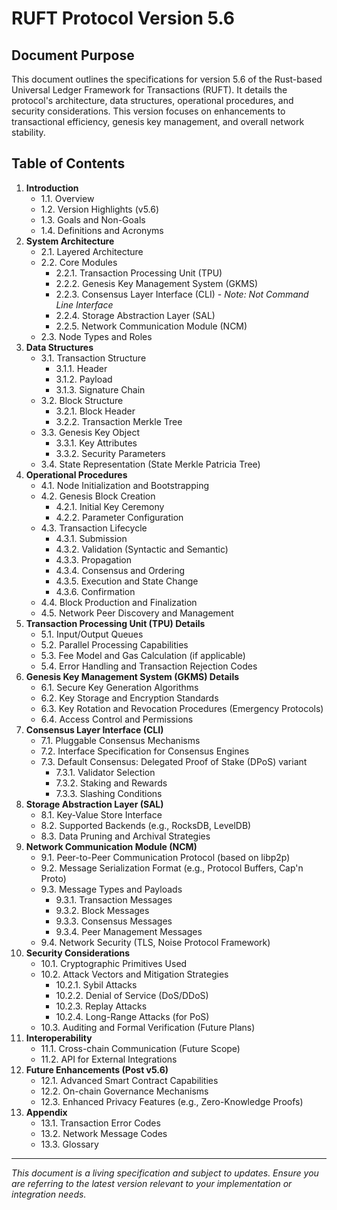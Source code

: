 # RUFT Protocol Version 5.6

## Document Purpose

This document outlines the specifications for version 5.6 of the Rust-based Universal Ledger Framework for Transactions (RUFT). It details the protocol's architecture, data structures, operational procedures, and security considerations. This version focuses on enhancements to transactional efficiency, genesis key management, and overall network stability.

## Table of Contents

1.  **Introduction**
    *   1.1. Overview
    *   1.2. Version Highlights (v5.6)
    *   1.3. Goals and Non-Goals
    *   1.4. Definitions and Acronyms
2.  **System Architecture**
    *   2.1. Layered Architecture
    *   2.2. Core Modules
        *   2.2.1. Transaction Processing Unit (TPU)
        *   2.2.2. Genesis Key Management System (GKMS)
        *   2.2.3. Consensus Layer Interface (CLI) - *Note: Not Command Line Interface*
        *   2.2.4. Storage Abstraction Layer (SAL)
        *   2.2.5. Network Communication Module (NCM)
    *   2.3. Node Types and Roles
3.  **Data Structures**
    *   3.1. Transaction Structure
        *   3.1.1. Header
        *   3.1.2. Payload
        *   3.1.3. Signature Chain
    *   3.2. Block Structure
        *   3.2.1. Block Header
        *   3.2.2. Transaction Merkle Tree
    *   3.3. Genesis Key Object
        *   3.3.1. Key Attributes
        *   3.3.2. Security Parameters
    *   3.4. State Representation (State Merkle Patricia Tree)
4.  **Operational Procedures**
    *   4.1. Node Initialization and Bootstrapping
    *   4.2. Genesis Block Creation
        *   4.2.1. Initial Key Ceremony
        *   4.2.2. Parameter Configuration
    *   4.3. Transaction Lifecycle
        *   4.3.1. Submission
        *   4.3.2. Validation (Syntactic and Semantic)
        *   4.3.3. Propagation
        *   4.3.4. Consensus and Ordering
        *   4.3.5. Execution and State Change
        *   4.3.6. Confirmation
    *   4.4. Block Production and Finalization
    *   4.5. Network Peer Discovery and Management
5.  **Transaction Processing Unit (TPU) Details**
    *   5.1. Input/Output Queues
    *   5.2. Parallel Processing Capabilities
    *   5.3. Fee Model and Gas Calculation (if applicable)
    *   5.4. Error Handling and Transaction Rejection Codes
6.  **Genesis Key Management System (GKMS) Details**
    *   6.1. Secure Key Generation Algorithms
    *   6.2. Key Storage and Encryption Standards
    *   6.3. Key Rotation and Revocation Procedures (Emergency Protocols)
    *   6.4. Access Control and Permissions
7.  **Consensus Layer Interface (CLI)**
    *   7.1. Pluggable Consensus Mechanisms
    *   7.2. Interface Specification for Consensus Engines
    *   7.3. Default Consensus: Delegated Proof of Stake (DPoS) variant
        *   7.3.1. Validator Selection
        *   7.3.2. Staking and Rewards
        *   7.3.3. Slashing Conditions
8.  **Storage Abstraction Layer (SAL)**
    *   8.1. Key-Value Store Interface
    *   8.2. Supported Backends (e.g., RocksDB, LevelDB)
    *   8.3. Data Pruning and Archival Strategies
9.  **Network Communication Module (NCM)**
    *   9.1. Peer-to-Peer Communication Protocol (based on libp2p)
    *   9.2. Message Serialization Format (e.g., Protocol Buffers, Cap'n Proto)
    *   9.3. Message Types and Payloads
        *   9.3.1. Transaction Messages
        *   9.3.2. Block Messages
        *   9.3.3. Consensus Messages
        *   9.3.4. Peer Management Messages
    *   9.4. Network Security (TLS, Noise Protocol Framework)
10. **Security Considerations**
    *   10.1. Cryptographic Primitives Used
    *   10.2. Attack Vectors and Mitigation Strategies
        *   10.2.1. Sybil Attacks
        *   10.2.2. Denial of Service (DoS/DDoS)
        *   10.2.3. Replay Attacks
        *   10.2.4. Long-Range Attacks (for PoS)
    *   10.3. Auditing and Formal Verification (Future Plans)
11. **Interoperability**
    *   11.1. Cross-chain Communication (Future Scope)
    *   11.2. API for External Integrations
12. **Future Enhancements (Post v5.6)**
    *   12.1. Advanced Smart Contract Capabilities
    *   12.2. On-chain Governance Mechanisms
    *   12.3. Enhanced Privacy Features (e.g., Zero-Knowledge Proofs)
13. **Appendix**
    *   13.1. Transaction Error Codes
    *   13.2. Network Message Codes
    *   13.3. Glossary

---

*This document is a living specification and subject to updates. Ensure you are referring to the latest version relevant to your implementation or integration needs.*
